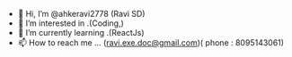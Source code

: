 - 👋 Hi, I’m @ahkeravi2778 (Ravi SD)
- 👀 I’m interested in .(Coding,)
- 🌱 I’m currently learning .(ReactJs)
- 📫 How to reach me ... (ravi.exe.doc@gmail.com)( phone : 8095143061)

<!---
ahkeravi2778/ahkeravi2778 is a ✨ special ✨ repository because its `README.md` (this file) appears on your GitHub profile.
You can click the Preview link to take a look at your changes.
--->
